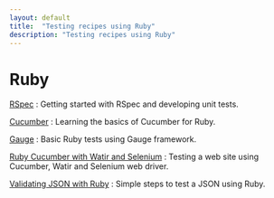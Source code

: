 ```yaml
---
layout: default
title:  "Testing recipes using Ruby"
description: "Testing recipes using Ruby"
---
```


# Ruby

[RSpec](/book/test_frameworks/rspec/about_rspec.html)
: Getting started with RSpec and developing unit tests.

[Cucumber](/book/cucumber/about_cucumber.html)
: Learning the basics of Cucumber for Ruby.

[Gauge](/book/test_frameworks/gauge/about_gauge.html)
: Basic Ruby tests using Gauge framework.

[Ruby Cucumber with Watir and Selenium](/book/web_testing/ruby/cucumber-ruby-watir-selenium.html)
: Testing a web site using Cucumber, Watir and Selenium web driver.

[Validating JSON with Ruby](/book/rest/ruby/validate_json_ruby.html)
: Simple steps to test a JSON using Ruby.
